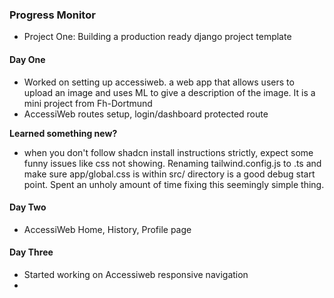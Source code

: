### Progress Monitor

- Project One: Building a production ready django project template


#### Day One
- Worked on setting up accessiweb. a web app that allows users to upload an image and uses ML to give a description of the image. It is a mini project from Fh-Dortmund
- AccessiWeb routes setup, login/dashboard protected route


**Learned something new?**
- when you don't follow shadcn install instructions strictly, expect some funny issues like css not showing. Renaming tailwind.config.js to .ts and make sure app/global.css is within src/ directory is a good debug start point. Spent an unholy amount of time fixing this seemingly simple thing.


#### Day Two
- AccessiWeb Home, History, Profile page

#### Day Three
- Started working on Accessiweb responsive navigation
- 
